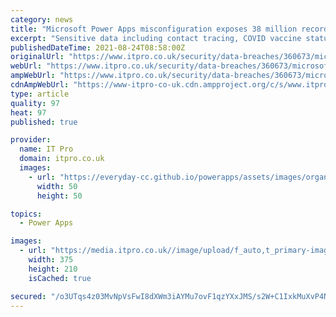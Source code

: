 ```yaml
---
category: news
title: "Microsoft Power Apps misconfiguration exposes 38 million records"
excerpt: "Sensitive data including contact tracing, COVID vaccine status as well as names and email addresses have been leaked"
publishedDateTime: 2021-08-24T08:58:00Z
originalUrl: "https://www.itpro.co.uk/security/data-breaches/360673/microsoft-power-apps-misconfiguration-exposes-38-million-records"
webUrl: "https://www.itpro.co.uk/security/data-breaches/360673/microsoft-power-apps-misconfiguration-exposes-38-million-records"
ampWebUrl: "https://www.itpro.co.uk/security/data-breaches/360673/microsoft-power-apps-misconfiguration-exposes-38-million-records?amp"
cdnAmpWebUrl: "https://www-itpro-co-uk.cdn.ampproject.org/c/s/www.itpro.co.uk/security/data-breaches/360673/microsoft-power-apps-misconfiguration-exposes-38-million-records?amp"
type: article
quality: 97
heat: 97
published: true

provider:
  name: IT Pro
  domain: itpro.co.uk
  images:
    - url: "https://everyday-cc.github.io/powerapps/assets/images/organizations/itpro.co.uk-50x50.jpg"
      width: 50
      height: 50

topics:
  - Power Apps

images:
  - url: "https://media.itpro.co.uk//image/upload/f_auto,t_primary-image-mobile@1/v1629795010/itpro/2021/08/shutterstock_Microsoft%20Power%20Apps.jpg"
    width: 375
    height: 210
    isCached: true

secured: "/o3UTqs4z03MvNpVsFwI8dXWm3iAYMu7ovF1qzYXxJMS/s2W+C1IxkMuXvP4NfgjP4Nyy0ukCT0KeyLvEmInbeLCnc9RXUJfcNUuzmnancLZOltCfqhiDkPH+k9YimflZgn10POMWXpmmgtetVERfMrJ6tRvRQk+aknlvfcTNrAu/bePpsl0CLaAOAQ44mFCk0cfnOJSQiyCxRbvw7+wfDHM5f3fPn+XcWYSY0+41Cq0KRUgh7CVgFYMjtqqzd9QhPnKC84i+E/aE7JVlWfikAyRnk1e12495oXaL5Ot7Dvj+r4oe8sNWnNl+NIGcYaY9xX4jUR9fucDaCKtj10ImolbVMwt7Zas8+7Z1XXRJ3s=;ZqtyQ2mBaz/kXZRILcgFDw=="
---
```


